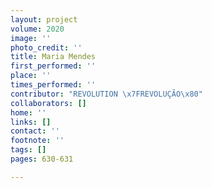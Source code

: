 ```yaml
---
layout: project
volume: 2020
image: ''
photo_credit: ''
title: Maria Mendes
first_performed: ''
place: ''
times_performed: ''
contributor: "REVOLUTION \x7FREVOLUÇÃO\x80"
collaborators: []
home: ''
links: []
contact: ''
footnote: ''
tags: []
pages: 630-631

---
```




